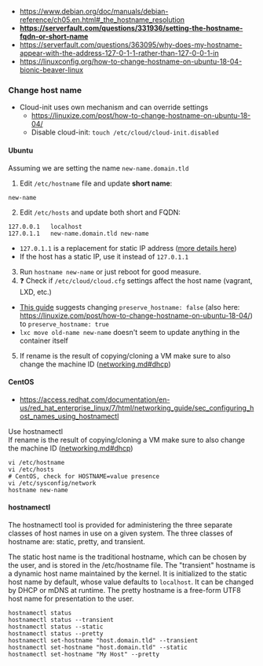 * https://www.debian.org/doc/manuals/debian-reference/ch05.en.html#_the_hostname_resolution
* **https://serverfault.com/questions/331936/setting-the-hostname-fqdn-or-short-name**
* https://serverfault.com/questions/363095/why-does-my-hostname-appear-with-the-address-127-0-1-1-rather-than-127-0-0-1-in
* https://linuxconfig.org/how-to-change-hostname-on-ubuntu-18-04-bionic-beaver-linux


### Change host name
* Cloud-init uses own mechanism and can override settings
    * https://linuxize.com/post/how-to-change-hostname-on-ubuntu-18-04/
    * Disable cloud-init: `touch /etc/cloud/cloud-init.disabled`
#### Ubuntu
Assuming we are setting the name `new-name.domain.tld`
1. Edit `/etc/hostname` file and update **short name**:
```
new-name
```
2. Edit `/etc/hosts` and update both short and FQDN:
```
127.0.0.1	localhost
127.0.1.1	new-name.domain.tld	new-name
```
* `127.0.1.1` is a replacement for static IP address ([more details here](http://www.debian.org/doc/manuals/debian-reference/ch05.en.html#_the_hostname_resolution))
* If the host has a static IP, use it instead of `127.0.1.1`
3. Run `hostname new-name` or just reboot for good measure.
4. :question: Check if `/etc/cloud/cloud.cfg` settings affect the host name (vagrant, LXD, etc.)
* [This guide](https://linuxconfig.org/how-to-change-hostname-on-ubuntu-18-04-bionic-beaver-linux) suggests changing `preserve_hostname: false` (also here: https://linuxize.com/post/how-to-change-hostname-on-ubuntu-18-04/)
 to `preserve_hostname: true`
* `lxc move old-name new-name` doesn't seem to update anything in the container itself
5. If rename is the result of copying/cloning a VM make sure to also change the machine ID ([networking.md#dhcp](./networking.md#dhcp))

#### CentOS

* https://access.redhat.com/documentation/en-us/red_hat_enterprise_linux/7/html/networking_guide/sec_configuring_host_names_using_hostnamectl

Use hostnamectl<br>
If rename is the result of copying/cloning a VM make sure to also change the machine ID ([networking.md#dhcp](./networking.md#dhcp))

```shell
vi /etc/hostname
vi /etc/hosts
# CentOS, check for HOSTNAME=value presence
vi /etc/sysconfig/network
hostname new-name
```

#### hostnamectl

The hostnamectl tool is provided for administering the three separate classes of host names in use on a given system. The three classes of hostname are: static, pretty, and transient.

The static host name is the traditional hostname, which can be chosen by the user, and is stored in the /etc/hostname file. The "transient" hostname is a dynamic host name maintained by the kernel. It is initialized to the static host name by default, whose value defaults to `localhost`. It can be changed by DHCP or mDNS at runtime. The pretty hostname is a free-form UTF8 host name for presentation to the user.

```
hostnamectl status
hostnamectl status --transient
hostnamectl status --static
hostnamectl status --pretty
hostnamectl set-hostname "host.domain.tld" --transient
hostnamectl set-hostname "host.domain.tld" --static
hostnamectl set-hostname "My Host" --pretty
```
